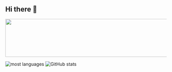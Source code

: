 ## Hi there 👋


<a href="https://github.com/devxb/gitanimals">
  <img
    src="https://render.gitanimals.org/lines/hjYoon66"
    width="600"
    height="120"
  />
</a>

![most languages](https://github-readme-stats.vercel.app/api/top-langs/?username={hjYoon66}&layout=compact)
![GitHub stats](https://github-readme-stats.vercel.app/api?username={hjYoon66}&show_icons=true&theme=radical)


<!--
**hjYoon66/hjYoon66** is a ✨ _special_ ✨ repository because its `README.md` (this file) appears on your GitHub profile.

Here are some ideas to get you started:

- 🔭 I’m currently working on ...
- 🌱 I’m currently learning ...
- 👯 I’m looking to collaborate on ...
- 🤔 I’m looking for help with ...
- 💬 Ask me about ...
- 📫 How to reach me: ...
- 😄 Pronouns: ...
- ⚡ Fun fact: ...
-->
